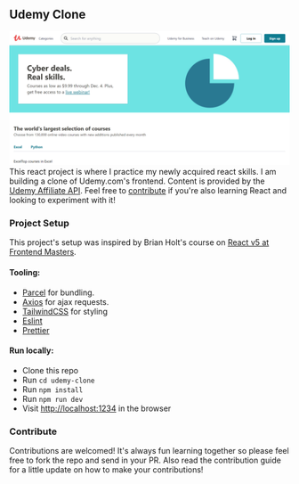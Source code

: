 ## Udemy Clone
![alt](src/assets/screencapture-localhost-1234-2020-12-04-12_45_49.png)
This react project is where I practice my newly acquired react skills. I am building a clone of Udemy.com's frontend. Content is provided by the [Udemy Affiliate API](https://www.udemy.com/developers/affiliate). Feel free to [contribute](CONTRIB) if you're also learning React and looking to experiment with it!

### Project Setup
This project's setup was inspired by Brian Holt's course on [React v5 at Frontend Masters](https://frontendmasters.com/courses/complete-react-v5/).

#### Tooling:
- [Parcel](https://github.com/parcel-bundler/parcel) for bundling. 
- [Axios](https://github.com/axios/axios) for ajax requests.
- [TailwindCSS](https://github.com/tailwindlabs/tailwindcss) for styling
- [Eslint](https://github.com/eslint/eslint)
- [Prettier](https://github.com/prettier/prettier)

#### Run locally:
- Clone this repo
- Run `cd udemy-clone`
- Run `npm install`
- Run `npm run dev`
- Visit <http://localhost:1234> in the browser

### Contribute
Contributions are welcomed! It's always fun learning together so please feel free to fork the repo and send in your PR. Also read the contribution guide for a little update on how to make your contributions!